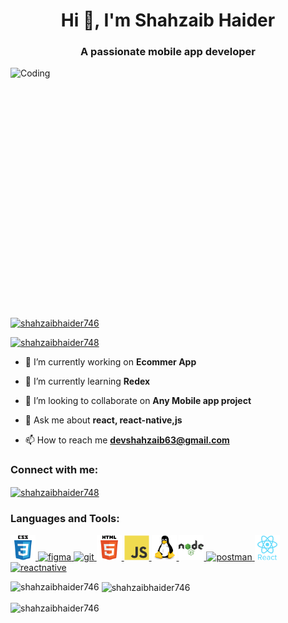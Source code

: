 <h1 align="center">Hi 👋, I'm Shahzaib Haider</h1>
<h3 align="center">A passionate  mobile app developer</h3>
<img height="400" width="1000" align="right" alt="Coding"  src="https://i.pinimg.com/originals/8d/8c/83/8d8c83e6fd50045287375032a8797318.gif" alt="shahzaibhaider746" /> 

<p align="left"> <a href="https://github.com/ryo-ma/github-profile-trophy"><img src="https://github-profile-trophy.vercel.app/?username=shahzaibhaider746" alt="shahzaibhaider746" /></a> </p>

<p align="left"> <a href="https://twitter.com/shahzaibhaider748" target="blank"><img src="https://img.shields.io/twitter/follow/shahzaibhaider748?logo=twitter&style=for-the-badge" alt="shahzaibhaider748" /></a> </p>

- 🔭 I’m currently working on **Ecommer App**

- 🌱 I’m currently learning **Redex**

- 👯 I’m looking to collaborate on **Any Mobile app project**

- 💬 Ask me about **react, react-native,js**

- 📫 How to reach me **devshahzaib63@gmail.com**

<h3 align="left">Connect with me:</h3>
<p align="left">
<a href="https://www.upwork.com/freelancers/~01c9dab0141e072da6" target="blank"><img align="center" src="https://encrypted-tbn0.gstatic.com/images?q=tbn:ANd9GcSO9O1n4QYgSocVU4jtQAcrb2EGOoesZmeSkg&s" alt="shahzaibhaider748" height="30" width="40" /></a>
</p>

<h3 align="left">Languages and Tools:</h3>
<p align="left"> <a href="https://www.w3schools.com/css/" target="_blank" rel="noreferrer"> <img src="https://raw.githubusercontent.com/devicons/devicon/master/icons/css3/css3-original-wordmark.svg" alt="css3" width="40" height="40"/> </a> <a href="https://www.figma.com/" target="_blank" rel="noreferrer"> <img src="https://www.vectorlogo.zone/logos/figma/figma-icon.svg" alt="figma" width="40" height="40"/> </a> <a href="https://git-scm.com/" target="_blank" rel="noreferrer"> <img src="https://www.vectorlogo.zone/logos/git-scm/git-scm-icon.svg" alt="git" width="40" height="40"/> </a> <a href="https://www.w3.org/html/" target="_blank" rel="noreferrer"> <img src="https://raw.githubusercontent.com/devicons/devicon/master/icons/html5/html5-original-wordmark.svg" alt="html5" width="40" height="40"/> </a> <a href="https://developer.mozilla.org/en-US/docs/Web/JavaScript" target="_blank" rel="noreferrer"> <img src="https://raw.githubusercontent.com/devicons/devicon/master/icons/javascript/javascript-original.svg" alt="javascript" width="40" height="40"/> </a> <a href="https://www.linux.org/" target="_blank" rel="noreferrer"> <img src="https://raw.githubusercontent.com/devicons/devicon/master/icons/linux/linux-original.svg" alt="linux" width="40" height="40"/> </a> <a href="https://nodejs.org" target="_blank" rel="noreferrer"> <img src="https://raw.githubusercontent.com/devicons/devicon/master/icons/nodejs/nodejs-original-wordmark.svg" alt="nodejs" width="40" height="40"/> </a> <a href="https://postman.com" target="_blank" rel="noreferrer"> <img src="https://www.vectorlogo.zone/logos/getpostman/getpostman-icon.svg" alt="postman" width="40" height="40"/> </a> <a href="https://reactjs.org/" target="_blank" rel="noreferrer"> <img src="https://raw.githubusercontent.com/devicons/devicon/master/icons/react/react-original-wordmark.svg" alt="react" width="40" height="40"/> </a> <a href="https://reactnative.dev/" target="_blank" rel="noreferrer"> <img src="https://reactnative.dev/img/header_logo.svg" alt="reactnative" width="40" height="40"/> </a> </p>

<p><img align="left" src="https://github-readme-stats.vercel.app/api/top-langs?username=shahzaibhaider746&show_icons=true&locale=en&layout=compact" alt="shahzaibhaider746" /></p>

<p>&nbsp;<img align="center" src="https://github-readme-stats.vercel.app/api?username=shahzaibhaider746&show_icons=true&locale=en" alt="shahzaibhaider746" /></p>

<p><img align="center" src="https://github-readme-streak-stats.herokuapp.com/?user=shahzaibhaider746&" alt="shahzaibhaider746" /></p>
